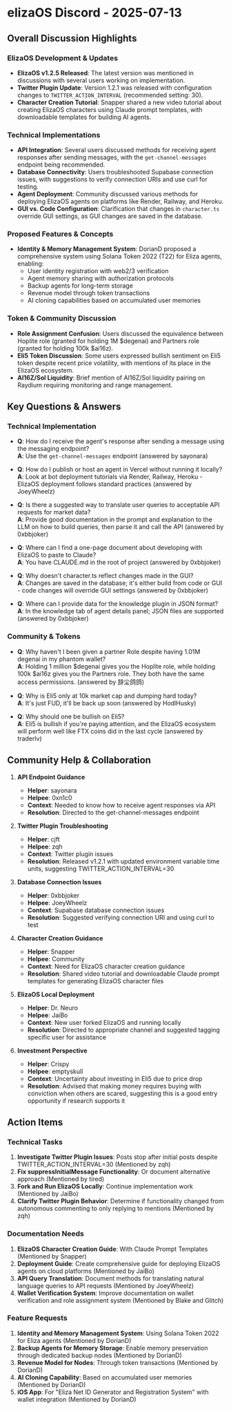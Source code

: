 # elizaOS Discord - 2025-07-13

## Overall Discussion Highlights

### ElizaOS Development & Updates
- **ElizaOS v1.2.5 Released**: The latest version was mentioned in discussions with several users working on implementation.
- **Twitter Plugin Update**: Version 1.2.1 was released with configuration changes to `TWITTER_ACTION_INTERVAL` (recommended setting: 30).
- **Character Creation Tutorial**: Snapper shared a new video tutorial about creating ElizaOS characters using Claude prompt templates, with downloadable templates for building AI agents.

### Technical Implementations
- **API Integration**: Several users discussed methods for receiving agent responses after sending messages, with the `get-channel-messages` endpoint being recommended.
- **Database Connectivity**: Users troubleshooted Supabase connection issues, with suggestions to verify connection URIs and use curl for testing.
- **Agent Deployment**: Community discussed various methods for deploying ElizaOS agents on platforms like Render, Railway, and Heroku.
- **GUI vs. Code Configuration**: Clarification that changes in `character.ts` override GUI settings, as GUI changes are saved in the database.

### Proposed Features & Concepts
- **Identity & Memory Management System**: DorianD proposed a comprehensive system using Solana Token 2022 (T22) for Eliza agents, enabling:
  - User identity registration with web2/3 verification
  - Agent memory sharing with authorization protocols
  - Backup agents for long-term storage
  - Revenue model through token transactions
  - AI cloning capabilities based on accumulated user memories

### Token & Community Discussion
- **Role Assignment Confusion**: Users discussed the equivalence between Hoplite role (granted for holding 1M $degenai) and Partners role (granted for holding 100k $ai16z).
- **Eli5 Token Discussion**: Some users expressed bullish sentiment on Eli5 token despite recent price volatility, with mentions of its place in the ElizaOS ecosystem.
- **AI16Z/Sol Liquidity**: Brief mention of AI16Z/Sol liquidity pairing on Raydium requiring monitoring and range management.

## Key Questions & Answers

### Technical Implementation
- **Q**: How do I receive the agent's response after sending a message using the messaging endpoint?  
  **A**: Use the `get-channel-messages` endpoint (answered by sayonara)

- **Q**: How do I publish or host an agent in Vercel without running it locally?  
  **A**: Look at bot deployment tutorials via Render, Railway, Heroku - ElizaOS deployment follows standard practices (answered by JoeyWheelz)

- **Q**: Is there a suggested way to translate user queries to acceptable API requests for market data?  
  **A**: Provide good documentation in the prompt and explanation to the LLM on how to build queries, then parse it and call the API (answered by 0xbbjoker)

- **Q**: Where can I find a one-page document about developing with ElizaOS to paste to Claude?  
  **A**: You have CLAUDE.md in the root of project (answered by 0xbbjoker)

- **Q**: Why doesn't character.ts reflect changes made in the GUI?  
  **A**: Changes are saved in the database; it's either build from code or GUI - code changes will override GUI settings (answered by 0xbbjoker)

- **Q**: Where can I provide data for the knowledge plugin in JSON format?  
  **A**: In the knowledge tab of agent details panel; JSON files are supported (answered by 0xbbjoker)

### Community & Tokens
- **Q**: Why haven't I been given a partner Role despite having 1.01M degenai in my phantom wallet?  
  **A**: Holding 1 million $degenai gives you the Hoplite role, while holding 100k $ai16z gives you the Partners role. They both have the same access permissions. (answered by 辞尘鸽鸽)

- **Q**: Why is Eli5 only at 10k market cap and dumping hard today?  
  **A**: It's just FUD, it'll be back up soon (answered by HodlHusky)

- **Q**: Why should one be bullish on Eli5?  
  **A**: Eli5 is bullish if you're paying attention, and the ElizaOS ecosystem will perform well like FTX coins did in the last cycle (answered by traderlv)

## Community Help & Collaboration

1. **API Endpoint Guidance**
   - **Helper**: sayonara
   - **Helpee**: 0xn1c0
   - **Context**: Needed to know how to receive agent responses via API
   - **Resolution**: Directed to the get-channel-messages endpoint

2. **Twitter Plugin Troubleshooting**
   - **Helper**: cjft
   - **Helpee**: zqh
   - **Context**: Twitter plugin issues
   - **Resolution**: Released v1.2.1 with updated environment variable time units, suggesting TWITTER_ACTION_INTERVAL=30

3. **Database Connection Issues**
   - **Helper**: 0xbbjoker
   - **Helpee**: JoeyWheelz
   - **Context**: Supabase database connection issues
   - **Resolution**: Suggested verifying connection URI and using curl to test

4. **Character Creation Guidance**
   - **Helper**: Snapper
   - **Helpee**: Community
   - **Context**: Need for ElizaOS character creation guidance
   - **Resolution**: Shared video tutorial and downloadable Claude prompt templates for generating ElizaOS character files

5. **ElizaOS Local Deployment**
   - **Helper**: Dr. Neuro
   - **Helpee**: JaiBo
   - **Context**: New user forked ElizaOS and running locally
   - **Resolution**: Directed to appropriate channel and suggested tagging specific user for assistance

6. **Investment Perspective**
   - **Helper**: Crispy
   - **Helpee**: emptyskull
   - **Context**: Uncertainty about investing in Eli5 due to price drop
   - **Resolution**: Advised that making money requires buying with conviction when others are scared, suggesting this is a good entry opportunity if research supports it

## Action Items

### Technical Tasks
1. **Investigate Twitter Plugin Issues**: Posts stop after initial posts despite TWITTER_ACTION_INTERVAL=30 (Mentioned by zqh)
2. **Fix suppressInitialMessage Functionality**: Or document alternative approach (Mentioned by tired)
3. **Fork and Run ElizaOS Locally**: Continue implementation work (Mentioned by JaiBo)
4. **Clarify Twitter Plugin Behavior**: Determine if functionality changed from autonomous commenting to only replying to mentions (Mentioned by zqh)

### Documentation Needs
1. **ElizaOS Character Creation Guide**: With Claude Prompt Templates (Mentioned by Snapper)
2. **Deployment Guide**: Create comprehensive guide for deploying ElizaOS agents on cloud platforms (Mentioned by JaiBo)
3. **API Query Translation**: Document methods for translating natural language queries to API requests (Mentioned by JoeyWheelz)
4. **Wallet Verification System**: Improve documentation on wallet verification and role assignment system (Mentioned by Blake and Glitch)

### Feature Requests
1. **Identity and Memory Management System**: Using Solana Token 2022 for Eliza agents (Mentioned by DorianD)
2. **Backup Agents for Memory Storage**: Enable memory preservation through dedicated backup nodes (Mentioned by DorianD)
3. **Revenue Model for Nodes**: Through token transactions (Mentioned by DorianD)
4. **AI Cloning Capability**: Based on accumulated user memories (Mentioned by DorianD)
5. **iOS App**: For "Eliza Net ID Generator and Registration System" with wallet integration (Mentioned by DorianD)